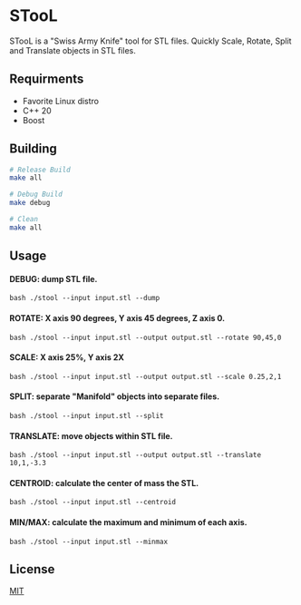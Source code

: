 # STooL    

STooL is a "Swiss Army Knife" tool for STL files.  Quickly Scale, Rotate, Split and Translate objects in STL files.


## Requirments                                          
- Favorite Linux distro
- C++ 20
- Boost


## Building                                                                                         
```bash
# Release Build
make all    

# Debug Build
make debug

# Clean
make all
```


## Usage                                                 

#### DEBUG: dump STL file.
```bash ./stool --input input.stl --dump```


#### ROTATE: X axis 90 degrees, Y axis 45 degrees, Z axis 0.
```bash ./stool --input input.stl --output output.stl --rotate 90,45,0```


#### SCALE: X axis 25%, Y axis 2X
```bash ./stool --input input.stl --output output.stl --scale 0.25,2,1```


#### SPLIT: separate "Manifold" objects into separate files.
```bash ./stool --input input.stl --split```


#### TRANSLATE: move objects within STL file.
```bash ./stool --input input.stl --output output.stl --translate 10,1,-3.3```


#### CENTROID: calculate the center of mass the STL.
```bash ./stool --input input.stl --centroid```


#### MIN/MAX: calculate the maximum and minimum of each axis.
```bash ./stool --input input.stl --minmax```


## License
[MIT](https://choosealicense.com/licenses/mit/)
